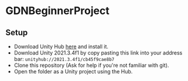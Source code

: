 # GDNBeginnerProject

## Setup

* Download Unity Hub [here](https://public-cdn.cloud.unity3d.com/hub/prod/UnityHubSetup.exe) and install it.
* Download Unity 2021.3.4f1 by copy pasting this link into your address bar: `unityhub://2021.3.4f1/cb45f9cae8b7`
* Clone this repository (Ask for help if you're not familiar with git).
* Open the folder as a Unity project using the Hub.
